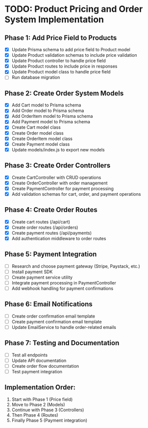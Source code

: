 # TODO: Product Pricing and Order System Implementation

## Phase 1: Add Price Field to Products
- [x] Update Prisma schema to add price field to Product model
- [x] Update Product validation schemas to include price validation
- [x] Update Product controller to handle price field
- [x] Update Product routes to include price in responses
- [x] Update Product model class to handle price field
- [ ] Run database migration

## Phase 2: Create Order System Models
- [x] Add Cart model to Prisma schema
- [x] Add Order model to Prisma schema  
- [x] Add OrderItem model to Prisma schema
- [x] Add Payment model to Prisma schema
- [x] Create Cart model class
- [x] Create Order model class
- [x] Create OrderItem model class
- [x] Create Payment model class
- [x] Update models/index.js to export new models

## Phase 3: Create Order Controllers
- [x] Create CartController with CRUD operations
- [x] Create OrderController with order management
- [x] Create PaymentController for payment processing
- [x] Add validation schemas for cart, order, and payment operations

## Phase 4: Create Order Routes
- [x] Create cart routes (/api/cart)
- [x] Create order routes (/api/orders)
- [x] Create payment routes (/api/payments)
- [x] Add authentication middleware to order routes

## Phase 5: Payment Integration
- [ ] Research and choose payment gateway (Stripe, Paystack, etc.)
- [ ] Install payment SDK
- [ ] Create payment service utility
- [ ] Integrate payment processing in PaymentController
- [ ] Add webhook handling for payment confirmations

## Phase 6: Email Notifications
- [ ] Create order confirmation email template
- [ ] Create payment confirmation email template
- [ ] Update EmailService to handle order-related emails

## Phase 7: Testing and Documentation
- [ ] Test all endpoints
- [ ] Update API documentation
- [ ] Create order flow documentation
- [ ] Test payment integration

## Implementation Order:
1. Start with Phase 1 (Price field)
2. Move to Phase 2 (Models)
3. Continue with Phase 3 (Controllers)
4. Then Phase 4 (Routes)
5. Finally Phase 5 (Payment integration)
